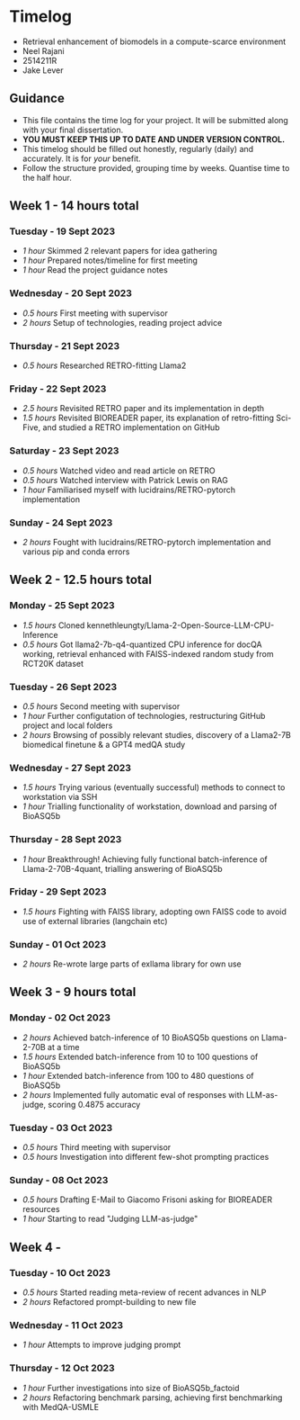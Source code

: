 # Timelog

* Retrieval enhancement of biomodels in a compute-scarce environment
* Neel Rajani
* 2514211R
* Jake Lever

## Guidance

* This file contains the time log for your project. It will be submitted along with your final dissertation.
* **YOU MUST KEEP THIS UP TO DATE AND UNDER VERSION CONTROL.**
* This timelog should be filled out honestly, regularly (daily) and accurately. It is for *your* benefit.
* Follow the structure provided, grouping time by weeks.  Quantise time to the half hour.

## Week 1 - 14 hours total

### Tuesday - 19 Sept 2023

* *1 hour* Skimmed 2 relevant papers for idea gathering
* *1 hour* Prepared notes/timeline for first meeting
* *1 hour* Read the project guidance notes

### Wednesday - 20 Sept 2023
* *0.5 hours* First meeting with supervisor
* *2 hours* Setup of technologies, reading project advice

### Thursday - 21 Sept 2023
* *0.5 hours* Researched RETRO-fitting Llama2

### Friday - 22 Sept 2023
* *2.5 hours* Revisited RETRO paper and its implementation in depth
* *1.5 hours* Revisited BIOREADER paper, its explanation of retro-fitting Sci-Five, and studied a RETRO implementation on GitHub

### Saturday - 23 Sept 2023
* *0.5 hours* Watched video and read article on RETRO
* *0.5 hours* Watched interview with Patrick Lewis on RAG
* *1 hour* Familiarised myself with lucidrains/RETRO-pytorch implementation

### Sunday - 24 Sept 2023
* *2 hours* Fought with lucidrains/RETRO-pytorch implementation and various pip and conda errors

## Week 2 - 12.5 hours total

### Monday - 25 Sept 2023
* *1.5 hours* Cloned kennethleungty/Llama-2-Open-Source-LLM-CPU-Inference 
* *0.5 hours* Got llama2-7b-q4-quantized CPU inference for docQA working, retrieval enhanced with FAISS-indexed random study from RCT20K dataset

### Tuesday - 26 Sept 2023
* *0.5 hours* Second meeting with supervisor
* *1 hour* Further configutation of technologies, restructuring GitHub project and local folders
* *2 hours* Browsing of possibly relevant studies, discovery of a Llama2-7B biomedical finetune & a GPT4 medQA study

### Wednesday - 27 Sept 2023
* *1.5 hours* Trying various (eventually successful) methods to connect to workstation via SSH
* *1 hour* Trialling functionality of workstation, download and parsing of BioASQ5b

### Thursday - 28 Sept 2023
* *1 hour* Breakthrough! Achieving fully functional batch-inference of Llama-2-70B-4quant, trialling answering of BioASQ5b

### Friday - 29 Sept 2023
* *1.5 hours* Fighting with FAISS library, adopting own FAISS code to avoid use of external libraries (langchain etc)

### Sunday - 01 Oct 2023
* *2 hours* Re-wrote large parts of exllama library for own use

## Week 3 - 9 hours total

### Monday - 02 Oct 2023
* *2 hours* Achieved batch-inference of 10 BioASQ5b questions on Llama-2-70B at a time
* *1.5 hours* Extended batch-inference from 10 to 100 questions of BioASQ5b
* *1 hour* Extended batch-inference from 100 to 480 questions of BioASQ5b
* *2 hours* Implemented fully automatic eval of responses with LLM-as-judge, scoring 0.4875 accuracy

### Tuesday - 03 Oct 2023
* *0.5 hours* Third meeting with supervisor
* *0.5 hours* Investigation into different few-shot prompting practices

### Sunday - 08 Oct 2023
* *0.5 hours* Drafting E-Mail to Giacomo Frisoni asking for BIOREADER resources
* *1 hour* Starting to read "Judging LLM-as-judge"

## Week 4 - 

### Tuesday - 10 Oct 2023
* *0.5 hours* Started reading meta-review of recent advances in NLP
* *2 hours* Refactored prompt-building to new file

### Wednesday - 11 Oct 2023
* *1 hour* Attempts to improve judging prompt

### Thursday - 12 Oct 2023
* *1 hour* Further investigations into size of BioASQ5b_factoid
* *2 hours* Refactoring benchmark parsing, achieving first benchmarking with MedQA-USMLE
